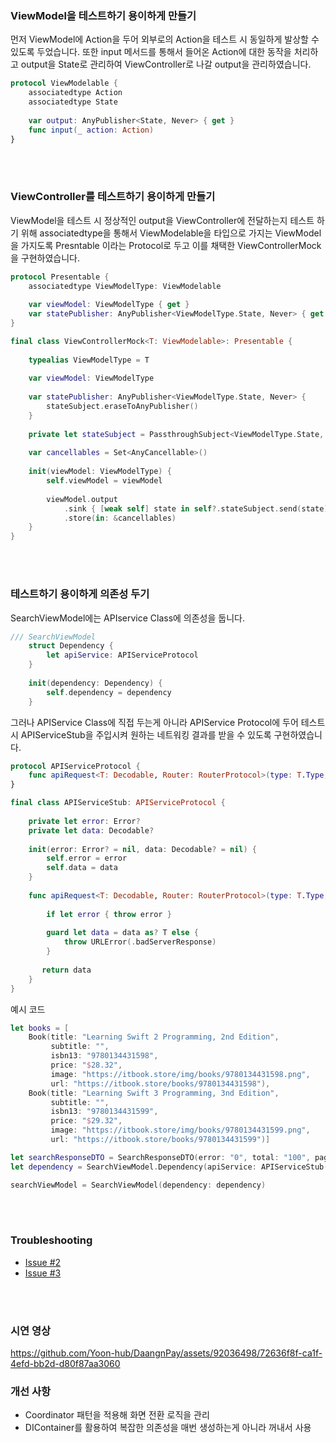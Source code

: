 ### ViewModel을 테스트하기 용이하게 만들기

먼저 ViewModel에 Action을 두어 외부로의 Action을 테스트 시 동일하게 발상할 수 있도록 두었습니다. 또한 input 메서드를 통해서 들어온 Action에 대한 동작을 처리하고 output을 State로 관리하여 ViewController로 나갈 output을 관리하였습니다.

```swift
protocol ViewModelable {
    associatedtype Action
    associatedtype State
    
    var output: AnyPublisher<State, Never> { get }
    func input(_ action: Action) 
}
```
<br><br>
### ViewController를 테스트하기 용이하게 만들기
ViewModel을 테스트 시 정상적인 output을 ViewController에 전달하는지 테스트 하기 위해 associatedtype을 통해서 ViewModelable을 타입으로 가지는 ViewModel을 가지도록 Presntable 이라는 Protocol로 두고 이를 채택한 ViewControllerMock을 구현하였습니다.

```swift
protocol Presentable {
    associatedtype ViewModelType: ViewModelable
    
    var viewModel: ViewModelType { get }
    var statePublisher: AnyPublisher<ViewModelType.State, Never> { get }
}
```
```swift
final class ViewControllerMock<T: ViewModelable>: Presentable {
    
    typealias ViewModelType = T
    
    var viewModel: ViewModelType
    
    var statePublisher: AnyPublisher<ViewModelType.State, Never> {
        stateSubject.eraseToAnyPublisher()
    }
    
    private let stateSubject = PassthroughSubject<ViewModelType.State, Never>()
    
    var cancellables = Set<AnyCancellable>()
    
    init(viewModel: ViewModelType) {
        self.viewModel = viewModel
        
        viewModel.output
            .sink { [weak self] state in self?.stateSubject.send(state) }
            .store(in: &cancellables)
    }
}
```
<br><br>
### 테스트하기 용이하게 의존성 두기
SearchViewModel에는 APIservice Class에 의존성을 둡니다. 
```swift
/// SearchViewModel
    struct Dependency {
        let apiService: APIServiceProtocol
    }
    
    init(dependency: Dependency) {
        self.dependency = dependency
    }
```
그러나 APIService Class에 직접 두는게 아니라 APIService Protocol에 두어 테스트 시 APIServiceStub을 주입시켜 원하는 네트워킹 결과를 받을 수 있도록 구현하였습니다.
```swift
protocol APIServiceProtocol {
    func apiRequest<T: Decodable, Router: RouterProtocol>(type: T.Type, router: Router) async throws -> T
}
```
```swift
final class APIServiceStub: APIServiceProtocol {
    
    private let error: Error?
    private let data: Decodable?
    
    init(error: Error? = nil, data: Decodable? = nil) {
        self.error = error
        self.data = data
    }
    
    func apiRequest<T: Decodable, Router: RouterProtocol>(type: T.Type, router: Router) async throws -> T {
        
        if let error { throw error }
        
        guard let data = data as? T else {
            throw URLError(.badServerResponse)
        }
        
       return data
    }
}
```
예시 코드
```swift
let books = [
    Book(title: "Learning Swift 2 Programming, 2nd Edition",
         subtitle: "",
         isbn13: "9780134431598",
         price: "$28.32",
         image: "https://itbook.store/img/books/9780134431598.png",
         url: "https://itbook.store/books/9780134431598"),
    Book(title: "Learning Swift 3 Programming, 3nd Edition",
         subtitle: "",
         isbn13: "9780134431599",
         price: "$29.32",
         image: "https://itbook.store/img/books/9780134431599.png",
         url: "https://itbook.store/books/9780134431599")]

let searchResponseDTO = SearchResponseDTO(error: "0", total: "100", page: "1", books: books)
let dependency = SearchViewModel.Dependency(apiService: APIServiceStub(error: nil, data: searchResponseDTO))

searchViewModel = SearchViewModel(dependency: dependency)
```
<br><br>
### Troubleshooting
- [Issue #2](https://github.com/Yoon-hub/DaangnPay/issues/2)
- [Issue #3](https://github.com/Yoon-hub/DaangnPay/issues/3)

<br><br>

### 시연 영상
https://github.com/Yoon-hub/DaangnPay/assets/92036498/72636f8f-ca1f-4efd-bb2d-d80f87aa3060

### 개선 사항
- Coordinator 패턴을 적용해 화면 전환 로직을 관리
- DIContainer를 활용하여 복잡한 의존성을 매번 생성하는게 아니라 꺼내서 사용
